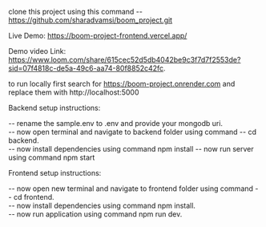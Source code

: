 clone this project using this command -- https://github.com/sharadvamsi/boom_project.git

Live Demo: https://boom-project-frontend.vercel.app/                                                                                                             

Demo video Link: https://www.loom.com/share/615cec52d5db4042be9c3f7d7f2553de?sid=07f4818c-de5a-49c6-aa74-80f8852c42fc.


to run locally first search for  https://boom-project.onrender.com and replace them with http://localhost:5000

Backend setup instructions:

-- rename the sample.env to .env and provide your mongodb uri.                                                    
-- now open terminal and navigate to backend folder using command -- cd backend.                                                        
-- now install dependencies using command npm install
-- now run server using command npm start

Frontend setup instructions:

-- now open new terminal and navigate to frontend folder using command -- cd frontend.                                                    
-- now install dependencies using command npm install.                                          
-- now run application  using command npm run dev.
